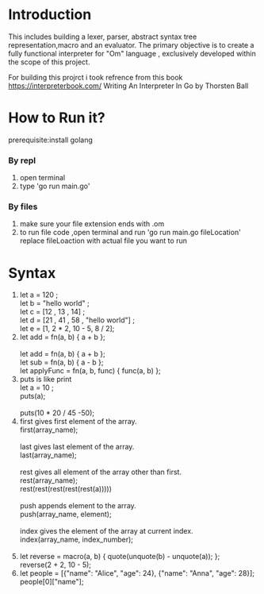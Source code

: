 <h1>Introduction</h1>
<p></p>This includes building a lexer, parser, abstract syntax tree representation,macro and an evaluator.
The primary objective is to create a fully functional interpreter for "Om" language , exclusively developed
within the scope of this project.

For building this projrct i took refrence from this book
https://interpreterbook.com/
Writing An Interpreter In Go by Thorsten Ball
</p>

<h1>How to Run it?</h1>
prerequisite:install golang
<h3>By repl</h3>
<ol>
<li>open terminal</li>
<li>type 'go run main.go'</li>
</ol>

<h3>By files</h3>
<ol><li>make sure your file extension ends with .om</li>
<li>to run file code ,open terminal and run 'go run main.go fileLocation' replace fileLoaction with actual file you want to run </li></ol>



<H1>Syntax</H1>

<ol>
  <li>
    let a = 120 ; <br>
    let b = "hello world" ;<br>
    let c = [12 , 13 , 14] ;<br>
    let d = [21 , 41 , 58 , "hello world"] ;<br>
    let e = [1, 2 * 2, 10 - 5, 8 / 2];<br>
  </li>
  <li>
    let add = fn(a, b) { a + b }; <br><br>
    let add = fn(a, b) { a + b };<br>
    let sub = fn(a, b) { a - b };<br>
    let applyFunc = fn(a, b, func) { func(a, b) };<br>
  </li>
  <li>
    puts is like print<br>
    let a = 10 ; <br>
    puts(a); <br><br>
    puts(10 * 20 / 45 -50);
  </li>
  <li>
    first gives first element of the array.
    <br>
    first(array_name);<br>
    <br>
    last gives last element of the array.
    <br>
    last(array_name);<br>
    <br>
    rest gives all element of the array other than first.
    <br>
    rest(array_name);<br>
    rest(rest(rest(rest(rest(a)))))<br>
    <br>
    push appends element to the array.
    <br>
    push(array_name, element);<br>
    <br>
    index gives the  element of the array at current index.
    <br>
    index(array_name, index_number);<br>
    <br>
    
  </li>
  <li>
    	let reverse = macro(a, b) { quote(unquote(b) - unquote(a)); };<br>
			reverse(2 + 2, 10 - 5);<br>
  </li>
  <li>
    let people = [{"name": "Alice", "age": 24}, {"name": "Anna", "age": 28}];<br>
    people[0]["name"];<br>

  </li>
  
</ol>
